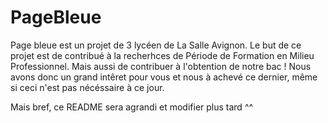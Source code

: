 # PageBleue
Page bleue est un projet de 3 lycéen de La Salle Avignon.
Le but de ce projet est de contribué à la recherhces de Période de Formation en Milieu Professionnel. Mais aussi de contribuer à l'obtention de notre bac ! Nous avons donc un grand intêret pour vous et nous à achevé ce dernier, même si ceci n'est pas nécéssaire à ce jour.

Mais bref, ce README sera agrandi et modifier plus tard ^^